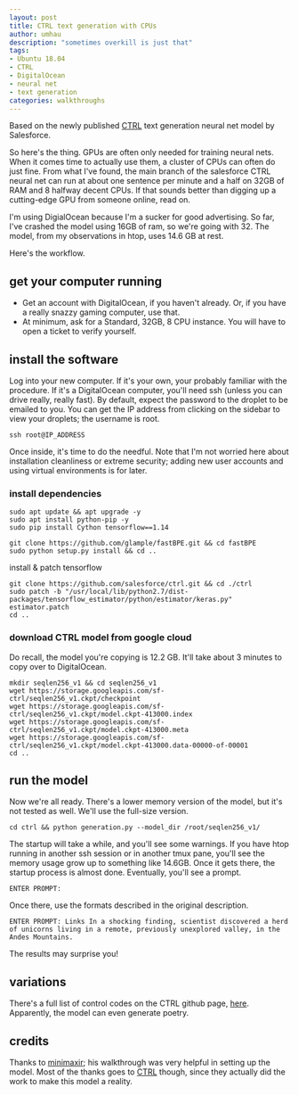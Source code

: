 ```yaml
---
layout: post
title: CTRL text generation with CPUs
author: umhau
description: "sometimes overkill is just that"
tags: 
- Ubuntu 18.04
- CTRL
- DigitalOcean
- neural net
- text generation
categories: walkthroughs
---
```


Based on the newly published [CTRL](https://github.com/salesforce/ctrl) text generation neural net model by Salesforce.

So here's the thing.  GPUs are often only needed for training neural nets. When it comes time to actually use them, a cluster of CPUs can often do just fine.  From what I've found, the main branch of the salesforce CTRL neural net can run at about one sentence per minute and a half on 32GB of RAM and 8 halfway decent CPUs.  If that sounds better than digging up a cutting-edge GPU from someone online, read on.

I'm using DigialOcean because I'm a sucker for good advertising.  So far, I've crashed the model using 16GB of ram, so we're going with 32.  The model, from my observations in htop, uses 14.6 GB at rest.

Here's the workflow.

## get your computer running

- Get an account with DigitalOcean, if you haven't already.  Or, if you have a really snazzy gaming computer, use that.  
- At minimum, ask for a Standard, 32GB, 8 CPU instance.  You will have to open a ticket to verify yourself.

## install the software

Log into your new computer.  If it's your own, your probably familiar with the procedure.  If it's a DigitalOcean computer, you'll need ssh (unless you can drive really, really fast).  By default, expect the password to the droplet to be emailed to you.  You can get the IP address from clicking on the sidebar to view your droplets; the username is root.

```shell
ssh root@IP_ADDRESS
```

Once inside, it's time to do the needful.  Note that I'm not worried here about installation cleanliness or extreme security; adding new user accounts and using virtual environments is for later.

### install dependencies

```shell
sudo apt update && apt upgrade -y
sudo apt install python-pip -y
sudo pip install Cython tensorflow==1.14

git clone https://github.com/glample/fastBPE.git && cd fastBPE
sudo python setup.py install && cd ..
```

install & patch tensorflow

```shell
git clone https://github.com/salesforce/ctrl.git && cd ./ctrl
sudo patch -b "/usr/local/lib/python2.7/dist-packages/tensorflow_estimator/python/estimator/keras.py" estimator.patch
cd ..
```

### download CTRL model from google cloud

Do recall, the model you're copying is 12.2 GB.  It'll take about 3 minutes to copy over to DigitalOcean.

```shell
mkdir seqlen256_v1 && cd seqlen256_v1
wget https://storage.googleapis.com/sf-ctrl/seqlen256_v1.ckpt/checkpoint
wget https://storage.googleapis.com/sf-ctrl/seqlen256_v1.ckpt/model.ckpt-413000.index
wget https://storage.googleapis.com/sf-ctrl/seqlen256_v1.ckpt/model.ckpt-413000.meta
wget https://storage.googleapis.com/sf-ctrl/seqlen256_v1.ckpt/model.ckpt-413000.data-00000-of-00001
cd ..
```

## run the model

Now we're all ready.  There's a lower memory version of the model, but it's not tested as well. We'll use the full-size version.  

```shell
cd ctrl && python generation.py --model_dir /root/seqlen256_v1/
```

The startup will take a while, and you'll see some warnings.  If you have htop running in another ssh session or in another tmux pane, you'll see the memory usage grow up to something like 14.6GB. Once it gets there, the startup process is almost done.  Eventually, you'll see a prompt. 

```
ENTER PROMPT: 
```

Once there, use the formats described in the original description.

```
ENTER PROMPT: Links In a shocking finding, scientist discovered a herd of unicorns living in a remote, previously unexplored valley, in the Andes Mountains.
```

The results may surprise you!

## variations

There's a full list of control codes on the CTRL github page, [here](https://github.com/salesforce/ctrl/blob/master/control_codes.txt).  Apparently, the model can even generate poetry.  

## credits

Thanks to [minimaxir](https://github.com/minimaxir/ctrl-gce); his walkthrough was very helpful in setting up the model.  Most of the thanks goes to [CTRL](https://github.com/salesforce/ctrl) though, since they actually did the work to make this model a reality.
